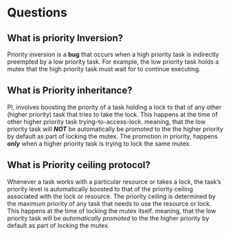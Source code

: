 # Questions

## What is priority Inversion?

Priority inversion is a **bug** that occurs when a high priority task is indirectly preempted by a low priority task. For example, the low priority task holds a mutex that the high priority task must wait for to continue executing.

## What is Priority inheritance?

PI, involves boosting the priority of a task holding a lock to that of any other (higher priority) task that tries to take the lock.
This happens at the time of other higher priority task trying-to-access-lock.
meaning, that the low priority task will **_NOT_** be automatically be promoted to the the higher priority by default as part of locking the mutex. The promotion in priority, happens **_only_** when a higher priority task is trying to lock the same mutex.

## What is Priority ceiling protocol?

Whenever a task works with a particular resource or takes a lock, the task’s priority level is automatically boosted to that of the priority ceiling associated with the lock or resource. The priority ceiling is determined by the maximum priority of any task that needs to use the resource or lock.
This happens at the time of locking the mutex itself.
meaning, that the low priority task will be _automatically promoted_ to the the higher priority by default as part of locking the mutex.
